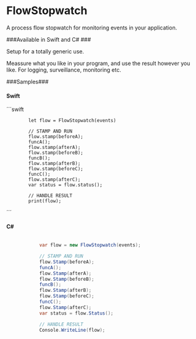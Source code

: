 # FlowStopwatch

A process flow stopwatch for monitoring events in your application.

###Available in Swift and C# ###

Setup for a totally generic use. 

Meassure what you like in your program, and use the result however you like. For logging, surveillance, monitoring etc.

###Samples###
#### Swift ####
´´´swift

			let flow = FlowStopwatch(events)

			// STAMP AND RUN
			flow.stamp(beforeA);
			funcA();
			flow.stamp(afterA);
			flow.stamp(beforeB);
			funcB();
			flow.stamp(afterB);
			flow.stamp(beforeC);
			funcC();
			flow.stamp(afterC);
			var status = flow.status();

			// HANDLE RESULT
			print(flow);

´´´


#### C# ####
```csharp
          
			var flow = new FlowStopwatch(events);

            // STAMP AND RUN
            flow.Stamp(beforeA);
            funcA();
            flow.Stamp(afterA);
            flow.Stamp(beforeB);
            funcB();
            flow.Stamp(afterB);
            flow.Stamp(beforeC);
            funcC();
            flow.Stamp(afterC);
            var status = flow.Status();

            // HANDLE RESULT
            Console.WriteLine(flow);
```